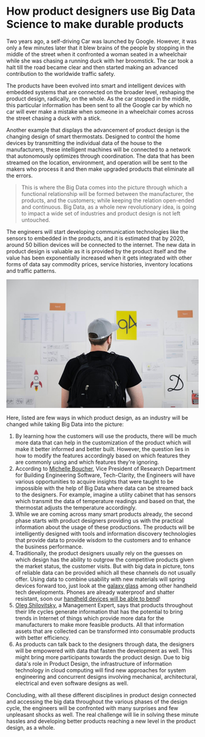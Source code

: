 # How product designers use Big Data Science to make durable products

Two years ago, a self-driving Car was launched by Google. However, it was only a few minutes later that it blew brains of the people by stopping in the middle of the street when it confronted a woman seated in a wheelchair while she was chasing a running duck with her broomstick. The car took a halt till the road became clear and then started making an advanced contribution to the worldwide traffic safety.

The products have been evolved into smart and intelligent devices with embedded systems that are connected on the broader level, reshaping the product design, radically, on the whole. As the car stopped in the middle, this particular information has been sent to all the Google car by which no car will ever make a mistake when someone in a wheelchair comes across the street chasing a duck with a stick.

Another example that displays the advancement of product design is the changing design of smart thermostats. Designed to control the home devices by transmitting the individual data of the house to the manufacturers, these intelligent machines will be connected to a network that autonomously optimizes through coordination. The data that has been streamed on the location, environment, and operation will be sent to the makers who process it and then make upgraded products that eliminate all the errors.

> This is where the Big Data comes into the picture through which a functional relationship will be formed between the manufacturer, the products, and the customers; while keeping the relation open-ended and continuous. Big Data, as a whole new revolutionary idea, is going to impact a wide set of industries and product design is not left untouched.

The engineers will start developing communication technologies like the sensors to embedded in the products, and it is estimated that by 2020, around 50 billion devices will be connected to the internet. The new data in product design is valuable as it is provided by the product itself and the value has been exponentially increased when it gets integrated with other forms of data say commodity prices, service histories, inventory locations and traffic patterns.

![Product Design)](/static/2017/product-design.jpg)

Here, listed are few ways in which product design, as an industry will be changed while taking Big Data into the picture:

1. By learning how the customers will use the products, there will be much more data that can help in the customization of the product which will make it better informed and better built. However, the question lies in how to modify the features accordingly based on which features they are commonly using and which features they're ignoring.
1. According to <a href="http://tech-clarity.com/about/michelle-boucher">Michelle Boucher</a>, Vice President of Research Department for Building Engineering Software, Tech-Clarity, the Engineers will have various opportunities to acquire insights that were taught to be impossible with the help of Big Data where data can be streamed back to the designers. For example, imagine a utility cabinet that has sensors which transmit the data of temperature readings and based on that, the thermostat adjusts the temperature accordingly.
1. While we are coming across many smart products already, the second phase starts with product designers providing us with the practical information about the usage of these productions. The products will be intelligently designed with tools and information discovery technologies that provide data to provide wisdom to the customers and to enhance the business performance.
1. Traditionally, the product designers usually rely on the guesses on which design has the ability to outgrow the competitive products given the market status, the customer visits. But with big data in picture, tons of reliable data can be provided which all these channels do not usually offer. Using data to combine usability with new materials will spring devices forward too, just look at the <a href="https://www.bodyguardz.com/samsung/samsung-galaxy-s8-plus-screen-protectors-tempered-glass.html">galaxy glass</a> among other handheld tech developments. Phones are already waterproof and shatter resistant, soon our <a href="http://www.telegraph.co.uk/technology/2016/06/10/lenovo-shows-off-bendable-smartphones-as-firms-look-to-flexible/">handheld devices will be able to bend</a>!
1. <a href="http://www.cioreview.com/contributors/oleg-shilovitsky/12760">Oleg Shilovitsky</a>, a Management Expert, says that products throughout their life cycles generate information that has the potential to bring trends in Internet of things which provide more data for the manufacturers to make more feasible products. All that information assets that are collected can be transformed into consumable products with better efficiency.
1. As products can talk back to the designers through data, the designers will be empowered with data that fasten the development as well. This might bring more participants towards the product design. Due to big data's role in Product Design, the infrastructure of information technology in cloud computing will find new approaches for system engineering and concurrent designs involving mechanical, architectural, electrical and even software designs as well.

Concluding, with all these different disciplines in product design connected and accessing the big data throughout the various phases of the design cycle, the engineers will be confronted with many surprises and few unpleasant shocks as well. The real challenge will lie in solving these minute hassles and developing better products reaching a new level in the product design, as a whole.